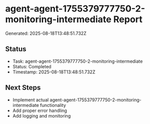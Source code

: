 # agent-agent-1755379777750-2-monitoring-intermediate Report

Generated: 2025-08-18T13:48:51.732Z

## Status
- Task: agent-agent-1755379777750-2-monitoring-intermediate
- Status: Completed
- Timestamp: 2025-08-18T13:48:51.732Z

## Next Steps
- Implement actual agent-agent-1755379777750-2-monitoring-intermediate functionality
- Add proper error handling
- Add logging and monitoring
